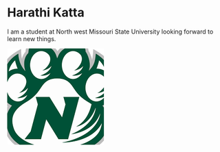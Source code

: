 # Harathi Katta

I am a student at North west Missouri State University looking forward to learn new things.

![My University](nwmsu.png)


